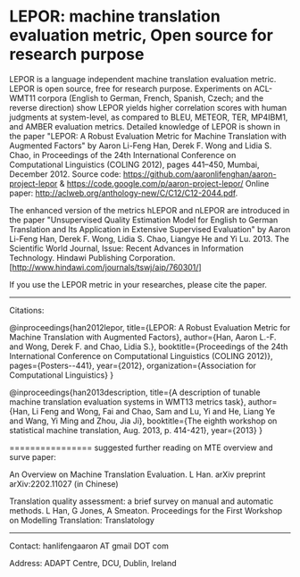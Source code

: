 LEPOR: machine translation evaluation metric, Open source for research purpose
===================



LEPOR is a language independent machine translation evaluation metric. LEPOR is open source, free for research purpose.
Experiments on ACL-WMT11 corpora (English to German, French, Spanish, Czech; and the reverse direction) show LEPOR 
yields higher correlation scores with human judgments at system-level, as compared to BLEU, METEOR, TER, MP4IBM1, and 
AMBER evaluation metrics. Detailed knowledge of LEPOR is shown in the paper "LEPOR: A Robust Evaluation Metric for 
Machine Translation with Augmented Factors" by Aaron Li-Feng Han, Derek F. Wong and Lidia S. Chao, in Proceedings of
the 24th International Conference on Computational Linguistics (COLING 2012), pages 441–450, Mumbai, 
December 2012. Source code: https://github.com/aaronlifenghan/aaron-project-lepor & 
https://code.google.com/p/aaron-project-lepor/ Online paper: http://aclweb.org/anthology-new/C/C12/C12-2044.pdf. 


The enhanced version of the metrics hLEPOR and nLEPOR are introduced in the paper "Unsupervised Quality Estimation Model for English to German Translation and Its Application in Extensive Supervised Evaluation" by Aaron Li-Feng Han, Derek F. Wong, Lidia S. Chao, Liangye He and Yi Lu. 2013. The Scientific World Journal, Issue: Recent Advances in Information Technology. Hindawi Publishing Corporation. [http://www.hindawi.com/journals/tswj/aip/760301/] 

If you use the LEPOR metric in your researches, please cite the paper.

-----------

Citations:

@inproceedings{han2012lepor,
  title={LEPOR: A Robust Evaluation Metric for Machine Translation with Augmented Factors},
  author={Han, Aaron L.-F. and Wong, Derek F. and Chao, Lidia S.},
  booktitle={Proceedings of the 24th International Conference on Computational Linguistics (COLING 2012)},
  pages={Posters--441},
  year={2012},
  organization={Association for Computational Linguistics}
}

@inproceedings{han2013description,
  title={A description of tunable machine translation evaluation systems in WMT13 metrics task},
  author={Han, Li Feng and Wong, Fai and Chao, Sam and Lu, Yi and He, Liang Ye and Wang, Yi Ming and Zhou, Jia Ji},
  booktitle={The eighth workshop on statistical machine translation, Aug. 2013, p. 414-421},
  year={2013}
}

================
suggested further reading on MTE overview and surve paper:

An Overview on Machine Translation Evaluation. L Han. arXiv preprint arXiv:2202.11027 (in Chinese)

Translation quality assessment: a brief survey on manual and automatic methods. L Han, G Jones, A Smeaton. Proceedings for the First Workshop on Modelling Translation: Translatology 

--------
Contact: hanlifengaaron AT gmail DOT com

Address: ADAPT Centre, DCU, Dublin, Ireland


